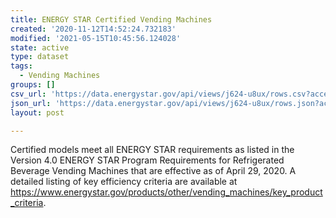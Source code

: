 ```yaml
---
title: ENERGY STAR Certified Vending Machines
created: '2020-11-12T14:52:24.732183'
modified: '2021-05-15T10:45:56.124028'
state: active
type: dataset
tags:
  - Vending Machines
groups: []
csv_url: 'https://data.energystar.gov/api/views/j624-u8ux/rows.csv?accessType=DOWNLOAD'
json_url: 'https://data.energystar.gov/api/views/j624-u8ux/rows.json?accessType=DOWNLOAD'
layout: post

---
```

Certified models meet all ENERGY STAR requirements as listed in the Version 4.0 ENERGY STAR Program Requirements for Refrigerated Beverage Vending Machines that are effective as of April 29, 2020.  A detailed listing of key efficiency criteria are available at https://www.energystar.gov/products/other/vending_machines/key_product_criteria.
